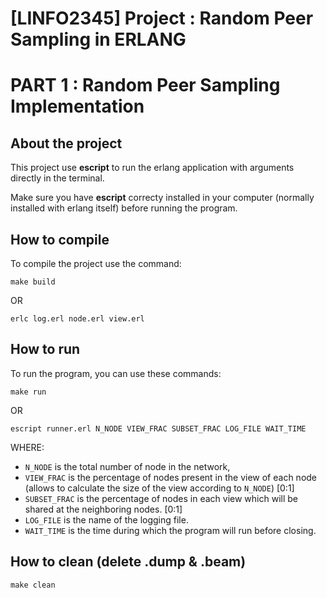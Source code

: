 # [LINFO2345] Project : Random Peer Sampling in ERLANG
# PART 1 : Random Peer Sampling Implementation


## About the project
This project use **escript** to run the erlang application with arguments directly in the terminal.

Make sure you have **escript** correcty installed in your computer (normally installed with erlang itself) before running the program.


## How to compile

To compile the project use the command:

```
make build
```

OR

```
erlc log.erl node.erl view.erl
```


## How to run

To run the program, you can use these commands:

```
make run
```

OR

```
escript runner.erl N_NODE VIEW_FRAC SUBSET_FRAC LOG_FILE WAIT_TIME
```

WHERE:

- `N_NODE` is the total number of node in the network,
- `VIEW_FRAC` is the percentage of nodes present in the view of each node (allows to calculate the size of the view according to `N_NODE`) [0:1]
- `SUBSET_FRAC` is the percentage of nodes in each view which will be shared at the neighboring nodes. [0:1]
- `LOG_FILE` is the name of the logging file.
- `WAIT_TIME` is the time during which the program will run before closing.

## How to clean (delete .dump & .beam)

```
make clean
```
